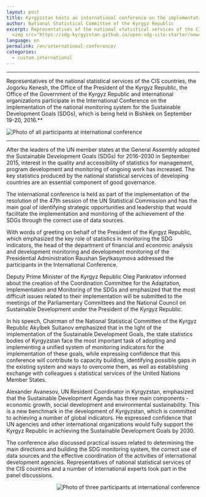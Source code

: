 ```yaml
---
layout: post
title: Kyrgyzstan hosts an international conference on the implementation of a national monitoring system for the Sustainable Development Goals
author: National Statistical Committee of the Kyrgyz Republic
excerpt: Representatives of the national statistical services of the CIS countries, the Jogorku Kenesh, the Office of the President of the Kyrgyz Republic, the Office of the Government of the Kyrgyz Republic and international organizations participate in the International Conference on the implementation of the national monitoring system for the Sustainable Development Goals (SDGs), which is being held in Bishkek on September 19-20, 2016.
  <img src="https://sdg-kyrgyzstan.github.io/open-sdg-site-starter/news-images/group-photo-international-conference-1.jpg" alt="Photo of all participants at international conference" height="300px" align="center">
language: en
permalink: /en/international-conference/
categories:
  - custom.international
---
```


***
Representatives of the national statistical services of the CIS countries, the Jogorku Kenesh, the Office of the President of the Kyrgyz Republic, the Office of the Government of the Kyrgyz Republic and international organizations participate in the International Conference on the implementation of the national monitoring system for the Sustainable Development Goals (SDGs), which is being held in Bishkek on September 19-20, 2016.**

<img src="{{ site.baseurl }}/news-images/group-photo-international-conference-1.jpg" alt="Photo of all participants at international conference" align="middle">

***

After the leaders of the UN member states at the General Assembly adopted the Sustainable Development Goals (SDGs) for 2016–2030 in September 2015, interest in the quality and accessibility of statistics for management, program development and monitoring of ongoing work has increased. The key statistics produced by the national statistical services of developing countries are an essential component of good governance.

The international conference is held as part of the implementation of the resolution of the 47th session of the UN Statistical Commission and has the main goal of identifying strategic opportunities and leadership that would facilitate the implementation and monitoring of the achievement of the SDGs through the correct use of data sources.

With words of greeting on behalf of the President of the Kyrgyz Republic, which emphasized the key role of statistics in monitoring the SDG indicators, the head of the department of financial and economic analysis and development monitoring and development monitoring of the Presidential Administration Raushan Seytkasymova addressed the participants in the International Conference.

Deputy Prime Minister of the Kyrgyz Republic Oleg Pankratov informed about the creation of the Coordination Committee for the Adaptation, Implementation and Monitoring of the SDGs and emphasized that the most difficult issues related to their implementation will be submitted to the meetings of the Parliamentary Committees and the National Council on Sustainable Development under the President of the Kyrgyz Republic.

In his speech, Chairman of the National Statistical Committee of the Kyrgyz Republic Akylbek Sultanov emphasized that in the light of the implementation of the Sustainable Development Goals, the state statistics bodies of Kyrgyzstan face the most important task of adopting and implementing a unified system of monitoring indicators for the implementation of these goals, while expressing confidence that this conference will contribute to capacity building, identifying possible gaps in the existing system and ways to overcome them, as well as establishing exchange with colleagues s statistical services of the United Nations Member States.

Alexander Avanesov, UN Resident Coordinator in Kyrgyzstan, emphasized that the Sustainable Development Agenda has three main components - economic growth, social development and environmental sustainability. This is a new benchmark in the development of Kyrgyzstan, which is committed to achieving a number of global indicators. He expressed confidence that UN agencies and other international organizations would fully support the Kyrgyz Republic in achieving the Sustainable Development Goals by 2030.

The conference also discussed practical issues related to determining the main directions and building the SDG monitoring system, the correct use of data sources and the effective coordination of the activities of international development agencies. Representatives of national statistical services of the CIS countries and a number of international experts took part in the panel discussions.

<img src="{{ site.baseurl }}/news-images/group-photo-international-conference-2.jpg" alt="Photo of three participants at international conference" align="right">
